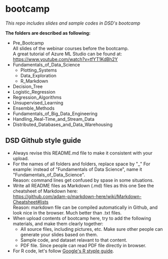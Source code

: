 # bootcamp
_This repo includes slides and sample codes in DSD's bootcamp_  

**The folders are described as following:**  

* Pre_Bootcamp  
  All slides of the webinar courses before the bootcamp.  
  A great tutorial of Azure ML Studio can be found at: https://www.youtube.com/watch?v=tfYT1KdBh2Y
* Fundamentals_of_Data_Science  
  + Plotting_Systems
  + Data_Exploration
  + R_Markdown
* Decision_Tree
* Logistic_Regression
* Regression_Algorithms
* Unsupervised_Learning
* Ensemble_Methods
* Fundamentals_of_Big_Data_Engineering
* Handling_Real-Time_and_Stream_Data
* Distributed_Databases_and_Data_Warehousing

## DSD Github style guide
* Always revise this README.md file to make it consistent with your upload.
* For the names of all folders and folders, replace space by "_"
  For example: instead of "Fundamentals of Data Science", name it "Fundamentals_of_Data_Science".   
  Reason: command lines get confused by spase in some situations.
* Write all README files as Markdown (.md) files as this one
  See the cheatsheet of Markdown here:  
  https://github.com/adam-p/markdown-here/wiki/Markdown-Cheatsheet#lists  
  Reason: markdown file can be compiled automatically in Github, and look nice in the browser. Much better than .txt files.
* When upload contents of bootcamp here, try to add the following materials, and make them clearly together:
  + All source files, including pictures, etc. Make sure other people can generate your slides based on them.
  + Sample code, and dataset relavant to that content.
  + PDF file. Since people can read PDF file directly in browser.
* For R code, let's follow [Google's R styple guide](https://google-styleguide.googlecode.com/svn/trunk/Rguide.xml#filenames).
